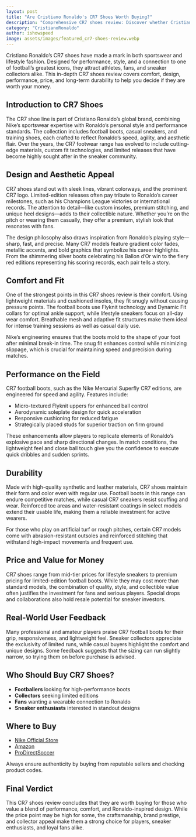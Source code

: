 ```yaml
---
layout: post
title: "Are Cristiano Ronaldo's CR7 Shoes Worth Buying?"
description: "Comprehensive CR7 shoes review: Discover whether Cristiano Ronaldo's signature footwear is worth the hype, covering style, comfort, performance, and value."
category: "CristianoRonaldo"
author: ishowspeed
image: assets/images/featured_cr7-shoes-review.webp
---
```


Cristiano Ronaldo’s CR7 shoes have made a mark in both sportswear and lifestyle fashion. Designed for performance, style, and a connection to one of football’s greatest icons, they attract athletes, fans, and sneaker collectors alike. This in-depth CR7 shoes review covers comfort, design, performance, price, and long-term durability to help you decide if they are worth your money.

## Introduction to CR7 Shoes

The CR7 shoe line is part of Cristiano Ronaldo’s global brand, combining Nike’s sportswear expertise with Ronaldo’s personal style and performance standards. The collection includes football boots, casual sneakers, and training shoes, each crafted to reflect Ronaldo’s speed, agility, and aesthetic flair. Over the years, the CR7 footwear range has evolved to include cutting-edge materials, custom fit technologies, and limited releases that have become highly sought after in the sneaker community.

## Design and Aesthetic Appeal

CR7 shoes stand out with sleek lines, vibrant colorways, and the prominent CR7 logo. Limited-edition releases often pay tribute to Ronaldo’s career milestones, such as his Champions League victories or international records. The attention to detail—like custom insoles, premium stitching, and unique heel designs—adds to their collectible nature. Whether you’re on the pitch or wearing them casually, they offer a premium, stylish look that resonates with fans.

<ins class="adsbygoogle"
     style="display:block"
     data-ad-client="ca-pub-2784742237479601"
     data-ad-slot="3760872290"
     data-ad-format="auto"
     data-full-width-responsive="true"></ins>
<script>
     (adsbygoogle = window.adsbygoogle || []).push({});
</script>


The design philosophy also draws inspiration from Ronaldo’s playing style—sharp, fast, and precise. Many CR7 models feature gradient color fades, metallic accents, and bold graphics that symbolize his career highlights. From the shimmering silver boots celebrating his Ballon d’Or win to the fiery red editions representing his scoring records, each pair tells a story.

## Comfort and Fit

One of the strongest points in this CR7 shoes review is their comfort. Using lightweight materials and cushioned insoles, they fit snugly without causing pressure points. The football boots use Flyknit technology and Dynamic Fit collars for optimal ankle support, while lifestyle sneakers focus on all-day wear comfort. Breathable mesh and adaptive fit structures make them ideal for intense training sessions as well as casual daily use.

Nike’s engineering ensures that the boots mold to the shape of your foot after minimal break-in time. The snug fit enhances control while minimizing slippage, which is crucial for maintaining speed and precision during matches.

## Performance on the Field

CR7 football boots, such as the Nike Mercurial Superfly CR7 editions, are engineered for speed and agility. Features include:

* Micro-textured Flyknit uppers for enhanced ball control
* Aerodynamic soleplate design for quick acceleration
* Responsive cushioning for reduced fatigue
* Strategically placed studs for superior traction on firm ground

These enhancements allow players to replicate elements of Ronaldo’s explosive pace and sharp directional changes. In match conditions, the lightweight feel and close ball touch give you the confidence to execute quick dribbles and sudden sprints.

## Durability

<ins class="adsbygoogle"
     style="display:block"
     data-ad-client="ca-pub-2784742237479601"
     data-ad-slot="3760872290"
     data-ad-format="auto"
     data-full-width-responsive="true"></ins>
<script>
     (adsbygoogle = window.adsbygoogle || []).push({});
</script>


Made with high-quality synthetic and leather materials, CR7 shoes maintain their form and color even with regular use. Football boots in this range can endure competitive matches, while casual CR7 sneakers resist scuffing and wear. Reinforced toe areas and water-resistant coatings in select models extend their usable life, making them a reliable investment for active wearers.

For those who play on artificial turf or rough pitches, certain CR7 models come with abrasion-resistant outsoles and reinforced stitching that withstand high-impact movements and frequent use.

## Price and Value for Money

CR7 shoes range from mid-tier prices for lifestyle sneakers to premium pricing for limited-edition football boots. While they may cost more than standard models, the combination of quality, style, and collectible value often justifies the investment for fans and serious players. Special drops and collaborations also hold resale potential for sneaker investors.

## Real-World User Feedback

Many professional and amateur players praise CR7 football boots for their grip, responsiveness, and lightweight feel. Sneaker collectors appreciate the exclusivity of limited runs, while casual buyers highlight the comfort and unique designs. Some feedback suggests that the sizing can run slightly narrow, so trying them on before purchase is advised.

## Who Should Buy CR7 Shoes?

* **Footballers** looking for high-performance boots
* **Collectors** seeking limited editions
* **Fans** wanting a wearable connection to Ronaldo
* **Sneaker enthusiasts** interested in standout designs

## Where to Buy

<ins class="adsbygoogle"
     style="display:block"
     data-ad-client="ca-pub-2784742237479601"
     data-ad-slot="3760872290"
     data-ad-format="auto"
     data-full-width-responsive="true"></ins>
<script>
     (adsbygoogle = window.adsbygoogle || []).push({});
</script>


* [Nike Official Store](https://www.nike.com)
* [Amazon](https://amzn.to/41sMwSY)
* [ProDirectSoccer](https://www.prodirectsoccer.com)

Always ensure authenticity by buying from reputable sellers and checking product codes.

## Final Verdict

This CR7 shoes review concludes that they are worth buying for those who value a blend of performance, comfort, and Ronaldo-inspired design. While the price point may be high for some, the craftsmanship, brand prestige, and collector appeal make them a strong choice for players, sneaker enthusiasts, and loyal fans alike.

